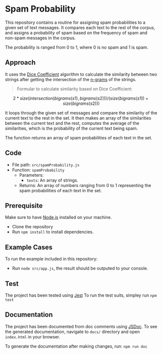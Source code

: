 # Spam Probability

This repository contains a routine for assigning spam probabilities to a given set of text messages. It compares each text to the rest of the corpus, and assigns a probability of spam based on the frequency of spam and non-spam messages in the corpus.

The probability is ranged from 0 to 1, where 0 is no spam and 1 is spam.

## Approach

It uses the [Dice Coefficient](https://en.wikipedia.org/wiki/Dice%27s_coefficient) algorithm to calculate the similarity between two strings after getting the intersection of the [n-grams](https://en.wikipedia.org/wiki/N-gram) of the strings.

> Formular to calculate similarity based on Dice Coefficient:

```math
2 * size(intersection(bigrams(s1), bigrams(s2))) / (size(bigrams(s1)) + size(bigrams(s2)))
```

It loops through the given set of messages and compare the similarity of the current text to the rest in the set. It then makes an array of the similarities between the current text and the rest, computes the average of the similarities, which is the probability of the current text being spam.

The function returns an array of spam probabilities of each text in the set.

## Code

- File path: `src/spamProbability.js`
- Function: `spamProbability`
  - Parameters:
    - `texts`: An array of strings.
  - Returns: An array of numbers ranging from 0 to 1 representing the spam probabilities of each text in the set.

## Prerequisite

Make sure to have [Node.js](http://nodejs.org) installed on your machine.

- Clone the repository
- Run `npm install` to install dependencies.

## Example Cases

To run the example included in this repository:

- Run `node src/app.js`, the result should be outputed to your console.

## Test

The project has been tested using [Jest](https://github.com/facebook/jest)
To run the test suits, simpley run `npm test`

## Documentation

The project has been documented from doc comments using [JSDoc](https://jsdoc.app). To see the generated documentation, navigate to `docs/` directory and open `index.html` in your browser.

To generate the documentation after making changes, run:
`npm run doc`
